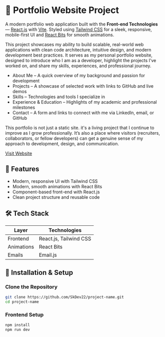 # 💫 Portfolio Website Project

A modern portfolio web application built with the **Front-end Technologies** — [React.js](https://reactjs.org/) with [Vite](https://vite.dev/). Styled using [Tailwind CSS](https://tailwindcss.com/) for a sleek, responsive, mobile-first UI and [React Bits](https://www.reactbits.dev/) for smooth animations.

This project showcases my ability to build scalable, real-world web applications with clean code architecture, intuitive design, and modern development best practices. It serves as my personal portfolio website, designed to introduce who I am as a developer, highlight the projects I’ve worked on, and share my skills, experiences, and professional journey.

- About Me – A quick overview of my background and passion for development
- Projects – A showcase of selected work with links to GitHub and live demos
- Skills – Technologies and tools I specialize in
- Experience & Education – Highlights of my academic and professional milestones
- Contact – A form and links to connect with me via LinkedIn, email, or GitHub

This portfolio is not just a static site. it's a living project that I continue to improve as I grow professionally. It’s also a place where visitors (recruiters, collaborators, or fellow developers) can get a genuine sense of my approach to development, design, and communication.

[Visit Website](https://skdev25.netlify.app/)

## 🚀 Features

- Modern, responsive UI with Tailwind CSS
- Modern, smooth animations with React Bits
- Component-based front-end with React.js
- Clean project structure and reusable code

## 🛠️ Tech Stack

| Layer        | Technologies                       |
| -----------  | ---------------------------------- |
| Frontend     | React.js, Tailwind CSS             |
| Animations   | React Bits                         |
| Emails       | Email.js                           |

## 📁 Installation & Setup

### Clone the Repository

```bash
git clone https://github.com/SkDev22/project-name.git
cd project-name
```

### Frontend Setup

```bash
npm install
npm run dev
```
